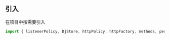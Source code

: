 ## 引入

在项目中按需要引入
```javascript
import { listenerPolicy, DjStore, httpPolicy, httpFactory, methods, permission } from 'djweb';
```

